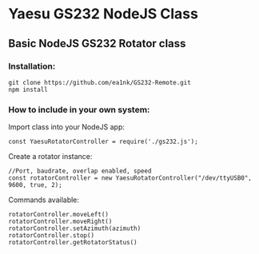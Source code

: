 # Yaesu GS232 NodeJS Class

## Basic NodeJS GS232 Rotator class

### Installation:
```
git clone https://github.com/ea1nk/GS232-Remote.git
npm install
```

### How to include in your own system:

Import class into your NodeJS app:
```
const YaesuRotatorController = require('./gs232.js');
```
Create a rotator instance:
```
//Port, baudrate, overlap enabled, speed
const rotatorController = new YaesuRotatorController("/dev/ttyUSB0", 9600, true, 2);
```
Commands available:
```
rotatorController.moveLeft()
rotatorController.moveRight()
rotatorController.setAzimuth(azimuth)
rotatorController.stop()
rotatorController.getRotatorStatus()

```
